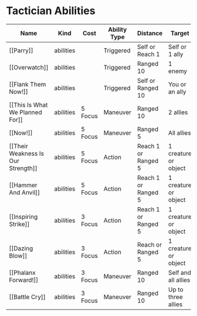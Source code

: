 # Tactician Abilities

| Name                           | Kind      | Cost    | Ability Type | Distance            | Target               |
| ------------------------------ | --------- | ------- | ------------ | ------------------- | -------------------- |
| [[Parry]]                          | abilities |         | Triggered    | Self or Reach 1     | Self or 1 ally       |
| [[Overwatch]]                      | abilities |         | Triggered    | Ranged 10           | 1 enemy              |
| [[Flank Them Now!]]                | abilities |         | Triggered    | Self or Ranged 10   | You or an ally       |
| [[This Is What We Planned For]]    | abilities | 5 Focus | Maneuver     | Ranged 10           | 2 allies             |
| [[Now!]]                           | abilities | 5 Focus | Maneuver     | Ranged 5            | All allies           |
| [[Their Weakness Is Our Strength]] | abilities | 5 Focus | Action       | Reach 1 or Ranged 5 | 1 creature or object |
| [[Hammer And Anvil]]               | abilities | 5 Focus | Action       | Reach 1 or Ranged 5 | 1 creature or object |
| [[Inspiring Strike]]               | abilities | 3 Focus | Action       | Reach 1 or Ranged 5 | 1 creature or object |
| [[Dazing Blow]]                    | abilities | 3 Focus | Action       | Reach or Ranged 5   | 1 creature or object |
| [[Phalanx Forward!]]               | abilities | 3 Focus | Maneuver     | Ranged 10           | Self and all allies  |
| [[Battle Cry]]                     | abilities | 3 Focus | Maneuver     | Ranged 10           | Up to three allies   |

